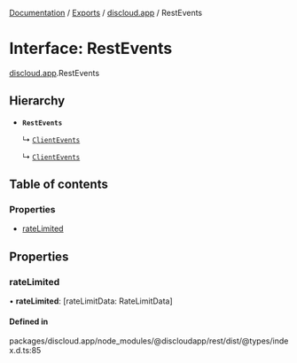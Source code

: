 [Documentation](../README.md) / [Exports](../modules.md) / [discloud.app](../modules/discloud_app.md) / RestEvents

# Interface: RestEvents

[discloud.app](../modules/discloud_app.md).RestEvents

## Hierarchy

- **`RestEvents`**

  ↳ [`ClientEvents`](discloud_app.ClientEvents.md)

  ↳ [`ClientEvents`](discloud_app.ClientEvents.md)

## Table of contents

### Properties

- [rateLimited](discloud_app.RestEvents-1.md#ratelimited)

## Properties

### rateLimited

• **rateLimited**: [rateLimitData: RateLimitData]

#### Defined in

packages/discloud.app/node_modules/@discloudapp/rest/dist/@types/index.d.ts:85
